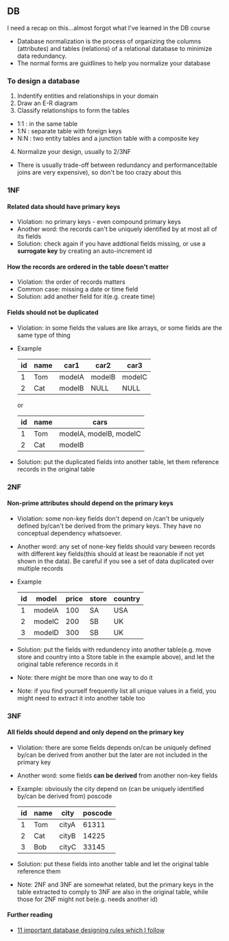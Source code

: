 ## DB

I need a recap on this...almost forgot what I've learned in the DB course

* Database normalization is the process of organizing the columns (attributes) and tables (relations) of a relational database to minimize data redundancy.
* The normal forms are guidlines to help you normalize your database

### To design a database

1. Indentify entities and relationships in your domain
2. Draw an E-R diagram
3. Classify relationships to form the tables
  * 1:1 : in the same table
  * 1:N : separate table with foreign keys
  * N:N : two entity tables and a junction table with a composite key
4. Normalize your design, usually to 2/3NF
  * There is usually trade-off between redundancy and performance(table joins are very expensive), so don't be too crazy about this

### 1NF

#### Related data should have primary keys

* Violation: no primary keys - even compound primary keys
* Another word: the records can't be uniquely identified by at most all of its fields
* Solution: check again if you have addtional fields missing, or use a **surrogate key** by creating an auto-increment id

#### How the records are ordered in the table doesn't matter

* Violation: the order of records matters
* Common case: missing a date or time field
* Solution: add another field for it(e.g. create time)

#### Fields should not be duplicated

* Violation: in some fields the values are like arrays, or some fields are the same type of thing
* Example

  | id | name | car1   | car2   | car3   |
  |----|------|--------|--------|--------|
  | 1  | Tom  | modelA | modelB | modelC |
  | 2  | Cat  | modelB | NULL   | NULL   |

  or

  | id | name | cars                   |
  |----|------|------------------------|
  | 1  | Tom  | modelA, modelB, modelC |
  | 2  | Cat  | modelB                 |
* Solution: put the duplicated fields into another table, let them reference records in the original table

### 2NF

#### Non-prime attributes should depend on the primary keys

* Violation: some non-key fields don't depend on /can't be uniquely defined by/can't be derived from the primary keys. They have no conceptual dependency whatsoever.
* Another word: any set of none-key fields should vary beween records with different key fields(this should at least be reaonable if not yet shown in the data). Be careful if you see a set of data duplicated over multiple records
* Example

  | id | model  | price  | store | country |
  |----|--------|--------|-------|---------|
  | 1  | modelA |  100   |   SA  |   USA   |
  | 2  | modelC |  200   |   SB  |   UK    |
  | 3  | modelD |  300   |   SB  |   UK    |
* Solution: put the fields with redundency into another table(e.g. move store and country into a Store table in the example above), and let the original table reference records in it
* Note: there might be more than one way to do it
* Note: if you find yourself frequently list all unique values in a field, you might need to extract it into another table too

### 3NF

#### All fields should depend and only depend on the primary key

* Violation: there are some fields depends on/can be uniquely defined by/can be derived from another but the later are not included in the primary key
* Another word: some fields **can be derived** from another non-key fields
* Example: obviously the city depend on (can be uniquely identified by/can be derived from) poscode

  | id | name | city  | poscode |
  |----|------|-------|---------|
  | 1  | Tom  | cityA |  61311  |
  | 2  | Cat  | cityB |  14225  |
  | 3  | Bob  | cityC |  33145  |
* Solution: put these fields into another table and let the original table reference them
* Note: 2NF and 3NF are somewhat related, but the primary keys in the table extracted to comply to 3NF are also in the original table, while those for 2NF might not be(e.g. needs another id)

#### Further reading

* [11 important database designing rules which I follow](http://www.codeproject.com/Articles/359654/important-database-designing-rules-which-I-fo)
